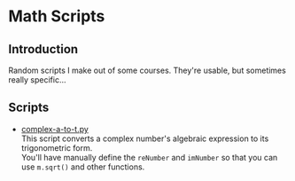 # Math Scripts

## Introduction

Random scripts I make out of some courses.
They're usable, but sometimes really specific...

## Scripts

- [complex-a-to-t.py](https://github.com/mxstoto6/math-scripts/blob/main/Scrpits/complex-a-to-t.py)   
    This script converts a complex number's algebraic expression to its trigonometric form.   
    You'll have manually define the `reNumber` and `imNumber` so that you can use `m.sqrt()` and other functions.   
